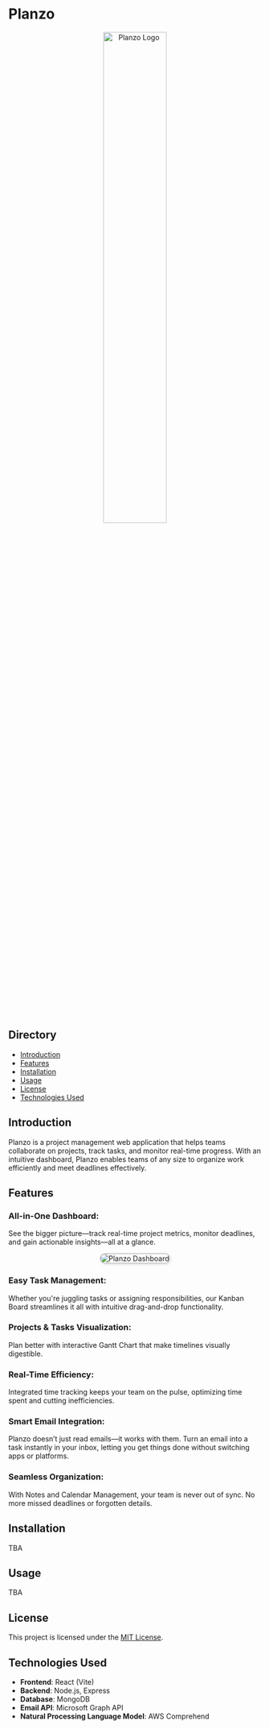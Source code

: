 # Planzo
<div align="center">
  <img src="https://github.com/user-attachments/assets/73f7188d-362f-4dec-9c73-02e774fc1e64" alt="Planzo Logo" width="50%">
</div>

## Directory
- [Introduction](#introduction)
- [Features](#features)
- [Installation](#installation)
- [Usage](#usage)
- [License](#license)
- [Technologies Used](#technologies-used)

## Introduction
Planzo is a project management web application that helps teams collaborate on projects, track tasks, and monitor real-time progress. With an intuitive dashboard, Planzo enables teams of any size to organize work efficiently and meet deadlines effectively.
## Features

### All-in-One Dashboard:
See the bigger picture—track real-time project metrics, monitor deadlines, and gain actionable insights—all at a glance.
<div align="center">
  <img 
    src="https://github.com/user-attachments/assets/06615e98-18e5-4b07-bb42-64ab9e14a704" 
    alt="Planzo Dashboard" 
    style="border: 2px solid #ccc; border-radius: 10px; box-shadow: 2px 2px 5px rgba(0,0,0,0.1);">
</div>

### Easy Task Management:
Whether you're juggling tasks or assigning responsibilities, our Kanban Board streamlines it all with intuitive drag-and-drop functionality.
### Projects & Tasks Visualization:
Plan better with interactive Gantt Chart that make timelines visually digestible.
### Real-Time Efficiency:
Integrated time tracking keeps your team on the pulse, optimizing time spent and cutting inefficiencies.
### Smart Email Integration:
Planzo doesn’t just read emails—it works with them. Turn an email into a task instantly in your inbox, letting you get things done without switching apps or platforms.
### Seamless Organization:
With Notes and Calendar Management, your team is never out of sync. No more missed deadlines or forgotten details.


## Installation
TBA

## Usage
TBA

## License

This project is licensed under the [MIT License](LICENSE).

## Technologies Used

- **Frontend**: React (Vite)
- **Backend**: Node.js, Express
- **Database**: MongoDB
- **Email API**: Microsoft Graph API
- **Natural Processing Language Model**: AWS Comprehend
